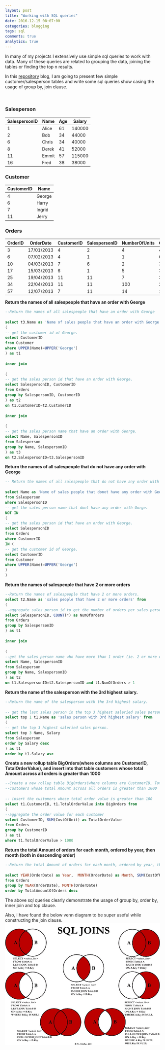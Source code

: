 ```yaml
---
layout: post
title: "Working with SQL queries"
date: 2016-12-15 08:07:00
categories: blogging
tags: sql
comments: true
analytics: true
---
```


In many of my projects I extensively use simple sql queries to work with data. Many of these queries are related to grouping the data, joining the tables or finding the top n results.

In this [repository](https://github.com/ksivam/sqlQueries) blog, I am going to present few simple customer/salesperson tables and write some sql queries show casing the usage of group by, join clause.

<br>

### Salesperson  

SalespersonID | Name | Age | Salary
------------- | ---- | --- | ------
1 | Alice | 61 | 140000
2 | Bob | 34 | 44000
6 | Chris | 34 | 40000
8 | Derek | 41 | 52000
11 | Emmit | 57 | 115000
16 | Fred | 38 | 38000

###  Customer  

CustomerID | Name
---------- | ----
4 | George
6 | Harry
7 | Ingrid
11 | Jerry

### Orders

OrderID | OrderDate | CustomerID | SalespersonID | NumberOfUnits | CostOfUnit
------- | --------- | ----------- | ------------ | ------------- | ----------
3 | 17/01/2013 | 4 | 2 | 4 | 400
6 | 07/02/2013 | 4 | 1 | 1 | 600
10 | 04/03/2013 | 7 | 6 | 2 | 300
17 | 15/03/2013 | 6 | 1 | 5 | 300
25 | 19/04/2013 | 11 | 11 | 7 | 300
34 | 22/04/2013 | 11 | 11 | 100 | 26
57 | 12/07/2013 | 7 | 11 | 14 | 11

**Return the names of all salespeople that
have an order with George**

```sql
--Return the names of all salespeople that have an order with George

select t3.Name as 'Name of sales people that have an order with George' from
(
-- get the customer id of George.
select CustomerID
from Customer
where UPPER(Name)=UPPER('George')
) as t1

inner join

(
-- get the sales person id that have an order with George.
select SalespersonID, CustomerID
from Orders
group by SalespersonID, CustomerID
) as t2
on t1.CustomerID=t2.CustomerID

inner join

(
-- get the sales person name that have an order with George.
select Name, SalespersonID
from Salesperson
group by Name, SalespersonID
) as t3
on t2.SalespersonID=t3.SalespersonID
```

**Return the names of all salespeople that do
not have any order with George**

```sql
-- Return the names of all salespeople that do not have any order with George

select Name as 'Name of sales people that donot have any order with George'
from Salesperson
where SalespersonID
-- get the sales person name that dont have any order with Gorge.
NOT IN
(
-- get the sales person id that have an order with George.
select SalespersonID
from Orders
where CustomerID
IN (
-- get the customer id of George.
select CustomerID
from Customer
where UPPER(Name)=UPPER('George')
)
)
```

**Return the names of salespeople that have
2 or more orders**

```sql
--Return the names of salespeople that have 2 or more orders.
select t2.Name as 'sales people that have 2 or more orders' from
(
--aggregate sales person id to get the number of orders per sales person.
select SalespersonID, COUNT(*) as NumOfOrders
from Orders
group by SalespersonID
) as t1

inner join

(
--get the sales person name who have more than 1 order (ie. 2 or more orders)
select Name, SalespersonID
from Salesperson
group by Name, SalespersonID
) as t2
on t1.SalespersonID=t2.SalespersonID and t1.NumOfOrders > 1
```

**Return the name of the salesperson with
the 3rd highest salary.**

```sql
--Return the name of the salesperson with the 3rd highest salary.

-- get the last sales person in the top 3 highest saleried sales person.
select top 1 t1.Name as 'sales person with 3rd highest salary' from
(
-- get the top 3 highest saleried sales person.
select top 3 Name, Salary
from Salesperson
order by Salary desc
) as t1
order by t1.Salary asc
```

**Create a new roll­up table BigOrders(where
columns are CustomerID,
TotalOrderValue), and insert into that table
customers whose total Amount across all
orders is greater than 1000**

```sql
--Create a new rollup table BigOrders(where columns are CustomerID, TotalOrderValue), and insert into that table
--customers whose total Amount across all orders is greater than 1000

-- insert the customers whose total order value is greater than 100
select t1.CustomerID, t1.TotalOrderValue into BigOrders from
(
--aggregate the order value for each customer
select CustomerID, SUM(CostOfUnit) as TotalOrderValue
from Orders
group by CustomerID
) as t1
where t1.TotalOrderValue > 1000
```

**Return the total Amount of orders for each
month, ordered by year, then month (both
in descending order)**

```sql
--Return the total Amount of orders for each month, ordered by year, then month (both in descending order)

select YEAR(OrderDate) as Year,  MONTH(OrderDate) as Month, SUM(CostOfUnit) as TotalAmountOfOrders
from Orders
group by YEAR(OrderDate), MONTH(OrderDate)
order by TotalAmountOfOrders desc
```

The above sql queries clearly demonstrate the usage of group by, order by, inner join and top clause.

Also, i have found the below venn diagram to be super useful while constructing the join clause.
![SQL join venn diagram](/assets/images/sql_joins_venn.jpg)
